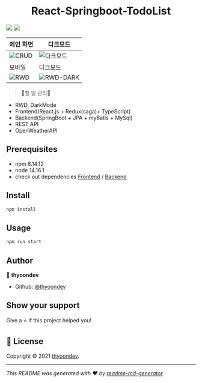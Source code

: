<h1 align="center">React-Springboot-TodoList</h1>
<p>
  <img src="https://img.shields.io/badge/npm-6.14.12-blue.svg" />
  <img src="https://img.shields.io/badge/node-14.16.1-blue.svg" />

</p>

| 메인 화면                                                                      |      다크모드                                                                    |
| ------------------------------------------------------------------------- | --------------------------------------------------------------------------- |
| ![CRUD](https://drive.google.com/uc?id=19U3_jp95gSWYKtXtnmfxBMY3S82y0HeZ) | ![다크모드](https://drive.google.com/uc?id=1qlCrnYoDaR4Y0qEYD_pnsdtjS3m-cE-B) |
| 모바일                                                                      |      다크모드                                                                    |
| ![RWD](https://drive.google.com/uc?id=1rVANEP_WGA1OB2cPHWX91Od-6V_wtyX9)  | ![RWD-DARK](https://drive.google.com/uc?id=141QJAqePGtlliVz_B_8xxmh4sdml8349) |

> 📝할 일 관리📝

- RWD, DarkMode
- Frontend(React.js + Redux(saga)+ TypeScript)
- Backend(SpringBoot + JPA + myBatis + MySql)
- REST API
- OpenWeatherAPI

## Prerequisites

- npm 6.14.12
- node 14.16.1
- check out dependencies [Frontend](https://github.com/thyoondev/React-Springboot-TodoList/blob/master/todoList-Frontend/package.json) / [Backend](https://github.com/thyoondev/React-Springboot-TodoList/blob/master/todoList-Backend/pom.xml)

## Install

```sh
npm install
```

## Usage

```sh
npm run start
```

## Author

👤 **thyoondev**

- Github: [@thyoondev](https://github.com/thyoondev)

## Show your support

Give a ⭐️ if this project helped you!

## 📝 License

Copyright © 2021 [thyoondev](https://github.com/thyoondev).<br />

---

_This README was generated with ❤️ by [readme-md-generator](https://github.com/kefranabg/readme-md-generator)_
